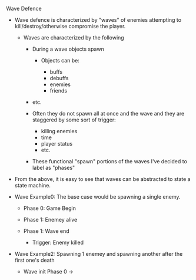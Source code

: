 
Wave Defence 

- Wave defence is characterized by "waves" of enemies attempting to
  kill/destroy/otherwise compromise the player.

  - Waves are characterized by the following

    - During a wave objects spawn

      - Objects can be:

        - buffs
        - debuffs
        - enemies
        - friends
	- etc.
 
    - Often they do not spawn all at once and the wave and they are
      staggered by some sort of trigger:

      - killing enemies
      - time
      - player status 
      - etc.

    - These functional "spawn" portions of the waves I've decided to
      label as "phases"

- From the above, it is easy to see that waves can be abstracted to
  state a state machine.

- Wave Example0: The base case would be spawning a single enemy.

  - Phase 0: Game Begin

  - Phase 1: Enemey alive

  - Phase 1: Wave end
    - Trigger: Enemy killed

- Wave Example2: Spawning 1 enemey and spawning another after the first
  one's death

   - Wave init Phase 0 ->